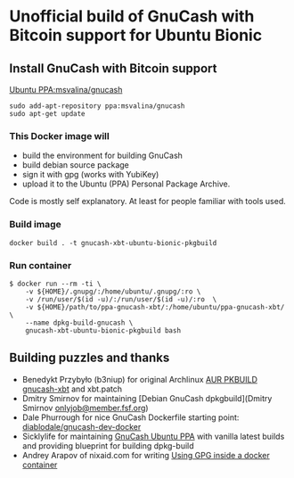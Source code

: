 # Unofficial build of GnuCash with Bitcoin support for Ubuntu Bionic

## Install GnuCash with Bitcoin support

[Ubuntu PPA:msvalina/gnucash](https://launchpad.net/~msvalina/+archive/ubuntu/gnucash)

```shell
sudo add-apt-repository ppa:msvalina/gnucash
sudo apt-get update
```

### This Docker image will

* build the environment for building GnuCash
* build debian source package
* sign it with gpg (works with YubiKey)
* upload it to the Ubuntu (PPA) Personal Package Archive.

Code is mostly self explanatory. At least for people familiar with tools used.

### Build image

```shell
docker build . -t gnucash-xbt-ubuntu-bionic-pkgbuild
```

### Run container

```shell
$ docker run --rm -ti \
    -v ${HOME}/.gnupg/:/home/ubuntu/.gnupg/:ro \
    -v /run/user/$(id -u)/:/run/user/$(id -u)/:ro  \
    -v ${HOME}/path/to/ppa-gnucash-xbt/:/home/ubuntu/ppa-gnucash-xbt/ \
    --name dpkg-build-gnucash \
    gnucash-xbt-ubuntu-bionic-pkgbuild bash
```

## Building puzzles and thanks

* Benedykt Przybyło (b3niup) for original Archlinux [AUR PKBUILD gnucash-xbt](https://aur.archlinux.org/packages/gnucash-xbt/) and xbt.patch
* Dmitry Smirnov for maintaining [Debian GnuCash dpkgbuild](Dmitry Smirnov <onlyjob@member.fsf.org>)
* Dale Phurrough for nice GnuCash Dockerfile starting point: [diablodale/gnucash-dev-docker](https://github.com/diablodale/gnucash-dev-docker/)
* Sicklylife for maintaining [GnuCash Ubuntu PPA](https://launchpad.net/~sicklylife/+archive/ubuntu/gnucash3.6) with vanilla latest builds and providing blueprint for building dpkg-build
* Andrey Arapov of nixaid.com for writing [Using GPG inside a docker container]( https://nixaid.com/using-gpg-inside-a-docker-container/)

